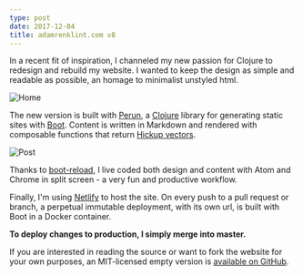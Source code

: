 ```yaml
---
type: post
date: 2017-12-04
title: adamrenklint.com v8
---
```


In a recent fit of inspiration, I channeled my new passion for Clojure to redesign and rebuild my website. I wanted to keep the design as simple and readable as possible, an homage to minimalist unstyled html.

![Home](/images/v8/home.png)

The new version is built with [Perun](https://perun.io/), a [Clojure](https://clojure.org/) library for generating static sites with [Boot](http://boot-clj.com/). Content is written in Markdown and rendered with composable functions that return [Hickup vectors](https://github.com/weavejester/hiccup).

![Post](/images/v8/post.png)

Thanks to [boot-reload](https://github.com/adzerk-oss/boot-reload), I live coded both design and content with Atom and Chrome in split screen - a very fun and productive workflow.

Finally, I'm using [Netlify](https://www.netlify.com/) to host the site. On every push to a pull request or branch, a perpetual immutable deployment, with its own url, is built with Boot in a Docker container.

**To deploy changes to production, I simply merge into master.**

If you are interested in reading the source or want to fork the website for your own purposes, an MIT-licensed empty version is [available on GitHub](https://github.com/adamrenklint/blank-website).
